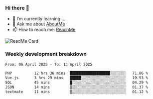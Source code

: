 ### Hi there 👋

- 🌱 I’m currently learning ...
- 💬 Ask me about [AboutMe](https://www.itzcy.com/about)
- 📫 How to reach me: [ReachMe](https://www.itzcy.com/about)

![ReadMe Card](https://github-readme-stats-ten-gilt.vercel.app/api?username=SuperChenYun&show_icons=true&title_color=fff&icon_color=79ff97&text_color=9f9f9f&bg_color=151515&hide_border=true)

### Weekly development breakdown
<!--START_SECTION:waka-->

```txt
From: 06 April 2025 - To: 13 April 2025

PHP          12 hrs 36 mins  ██████████████████░░░░░░░   71.86 %
Vue.js       3 hrs 29 mins   █████░░░░░░░░░░░░░░░░░░░░   19.93 %
SQL          45 mins         █░░░░░░░░░░░░░░░░░░░░░░░░   04.29 %
JSON         14 mins         ▒░░░░░░░░░░░░░░░░░░░░░░░░   01.37 %
textmate     11 mins         ▒░░░░░░░░░░░░░░░░░░░░░░░░   01.12 %
```

<!--END_SECTION:waka-->
